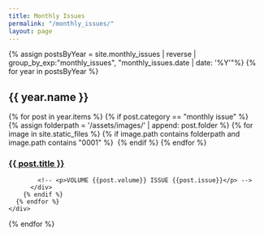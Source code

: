 ```yaml
---
title: Monthly Issues
permalink: "/monthly_issues/"
layout: page
---
```


<html>
<link rel="stylesheet" href="/assets/monthly_issues.css">

{% assign postsByYear = site.monthly_issues | reverse | group_by_exp:"monthly_issues", "monthly_issues.date | date: '%Y'"%}
{% for year in postsByYear %}
  <h2>{{ year.name }}</h2>
    <div class="grid-container">
      {% for post in year.items %}
        {% if post.category == "monthly issue" %}
          <div class="grid-items">
            {% assign folderpath = '/assets/images/' | append: post.folder %}
            {% for image in site.static_files %}
              {% if image.path contains folderpath and image.path contains "0001" %}
                <a href="{{post.url}}"><img src="{{ image.path }}" alt=""></a>
              {% endif %}
            {% endfor %}
            <h3><a href="{{ post.url }}">{{ post.title }}</a></h3>

            <!-- <p>VOLUME {{post.volume}} ISSUE {{post.issue}}</p> -->
          </div>
        {% endif %}
      {% endfor %}
    </div>
{% endfor %}



</html>